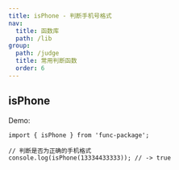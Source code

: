 ```yaml
---
title: isPhone - 判断手机号格式
nav:
  title: 函数库
  path: /lib
group:
  path: /judge
  title: 常用判断函数
  order: 6
---
```


## isPhone

Demo:

```tsx | pure
import { isPhone } from 'func-package';

// 判断是否为正确的手机格式
console.log(isPhone(13334433333)); // -> true
```
